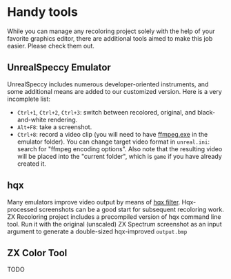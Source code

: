 # Handy tools

While you can manage any recoloring project solely with the help of your favorite graphics editor, there are additional tools aimed to make this job easier. Please check them out.

## UnrealSpeccy Emulator

UnrealSpeccy includes numerous developer-oriented instruments, and some additional means are added to our customized version. Here is a very incomplete list:

- `Ctrl+1`, `Ctrl+2`, `Ctrl+3`: switch between recolored, original, and black-and-white rendering.
- `Alt+F8`: take a screenshot.
- `Ctrl+8`: record a video clip (you will need to have [ffmpeg.exe](files/ffmpeg.zip) in the emulator folder). You can change target video format in `unreal.ini`: search for "ffmpeg encoding options". Also note that the resulting video will be placed into the "current folder", which is `game` if you have already created it.


## hqx

Many emulators improve video output by means of [hqx filter](https://en.wikipedia.org/wiki/Hqx). Hqx-processed screenshots can be a good start for subsequent recoloring work. ZX Recoloring project includes a precompiled version of hqx command line tool. Run it with the original (unscaled) ZX Spectrum screenshot as an input argument to generate a double-sized hqx-improved `output.bmp`

## ZX Color Tool

TODO
<!-- A simple auxiliary instrument called ZX Color Tool is designed to edit sprite pairs conveniently:


The main purpose of the tool is extraction of individual sprites out of a specifically marked-up image. It is quite hard to work with dozens of separate drawings. It is much easier to collect them into a single screen and to draw borders manually. Then ZX Color Tool will be able to save screen fragments as independent sprites automatically. Let's consider elements of the tool's main form:

The Load Image button loads an image with sprites for further processing. In ZX mode the tool doubles the size of the image before displaying it (assuming that a user wants to load a ZX Spectrum screenshot with original-sized sprites).
The button with an arrow (>) adds a new object to the objects collection. The object name should be specified in the textfield to the left of the button.
If a certain object is selected in the Objects list, the bounds of the corresponding screen sprite can be adjusted by left (left-up corner) and right (right-down corner) mouse clicks.
The work with objects list is performed with Del (delete object), New (clear objects list), Load (load another objects list) and Save (save objects list) buttons.
The Split button runs the process of sprites splitting. The ready images will be saved in the subfolder Output.
Since original ZX sprites are rescaled while displaying on the ZX Color Tool's main form, the same objects list can be used both for image with original sprites, and for image with thir recolored counterparts.

In general, the process of game modernization can look as follows:

Place all original Spectrum sprites into zx_game.bmp file.
Double the dimensions of this image and save it as pc_game.bmp.
Using ZX Color Tool, mark-up the original sprites of zx_game.bmp. The name of each object is reasonable to start with prefix zx_. The objects list should be saved in file zx_objects.txt.
Copy the contents of the file zx_objects.txt into the file pc_objects.txt. Edit the file pc_objects.txt by replacing all occurrences of the substring zx_ with the string pc_.
Update the sprites in the file pc_game.bmp.
Now it is possible to extract individual sprites from the collections using Split button.

While updating the graphics, it is neccessary to make sure that each new sprite covers its original counterpart completely. Otherwise some fragments of original sprites would be visible on the screen, too. It is generally not recommended to depart too much from the original palette of moving objects. If the system would be unable to find a sprite due to some reason (for example, if the sprite is heavily covered with other objects), the displayed original sprite would be not so noticeable.

HQX

-->